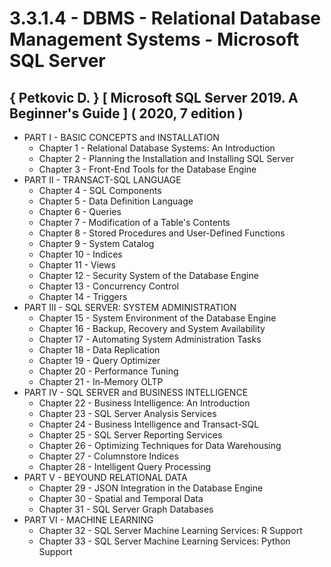 # 3.3.1.4 - DBMS - Relational Database Management Systems - Microsoft SQL Server

## { Petkovic D. } [ Microsoft SQL Server 2019. A Beginner's Guide ] ( 2020, 7 edition )

- PART I - BASIC CONCEPTS and INSTALLATION
  - Chapter 1 - Relational Database Systems: An Introduction
  - Chapter 2 - Planning the Installation and Installing SQL Server
  - Chapter 3 - Front-End Tools for the Database Engine
- PART II - TRANSACT-SQL LANGUAGE
  - Chapter 4 - SQL Components
  - Chapter 5 - Data Definition Language
  - Chapter 6 - Queries
  - Chapter 7 - Modification of a Table's Contents
  - Chapter 8 - Stored Procedures and User-Defined Functions
  - Chapter 9 - System Catalog
  - Chapter 10 - Indices
  - Chapter 11 - Views
  - Chapter 12 - Security System of the Database Engine
  - Chapter 13 - Concurrency Control
  - Chapter 14 - Triggers
- PART III - SQL SERVER: SYSTEM ADMINISTRATION
  - Chapter 15 - System Environment of the Database Engine
  - Chapter 16 - Backup, Recovery and System Availability
  - Chapter 17 - Automating System Administration Tasks
  - Chapter 18 - Data Replication
  - Chapter 19 - Query Optimizer
  - Chapter 20 - Performance Tuning
  - Chapter 21 - In-Memory OLTP
- PART IV - SQL SERVER and BUSINESS INTELLIGENCE
  - Chapter 22 - Business Intelligence: An Introduction
  - Chapter 23 - SQL Server Analysis Services
  - Chapter 24 - Business Intelligence and Transact-SQL
  - Chapter 25 - SQL Server Reporting Services
  - Chapter 26 - Optimizing Techniques for Data Warehousing
  - Chapter 27 - Columnstore Indices
  - Chapter 28 - Intelligent Query Processing
- PART V - BEYOUND RELATIONAL DATA
  - Chapter 29 - JSON Integration in the Database Engine
  - Chapter 30 - Spatial and Temporal Data
  - Chapter 31 - SQL Server Graph Databases
- PART VI - MACHINE LEARNING
  - Chapter 32 - SQL Server Machine Learning Services: R Support
  - Chapter 33 - SQL Server Machine Learning Services: Python Support
